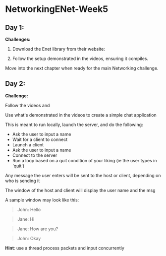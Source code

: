 # NetworkingENet-Week5

## Day 1:
**Challenges:**

1. Download the Enet library from their website: 

2. Follow the setup demonstrated in the videos, ensuring it compiles.

Move into the next chapter when ready for the main Networking challenge.

## Day 2:
**Challenge:**

Follow the videos and 

Use what's demonstrated in the videos to create a simple chat application

This is meant to run locally, launch the server, and do the following:

- Ask the user to input a name
- Wait for a client to connect
- Launch a client
- Ask the user to input a name
- Connect to the server
- Run a loop based on a quit condition of your liking (ie the user types in 'quit')


Any message the user enters will be sent to the host or client, depending on who is sending it


The window of the host and client will display the user name and the msg


A sample window may look like this:



> John: Hello


> Jane: Hi


> Jane: How are you?


> John: Okay



**Hint**: use a thread process packets and input concurrently
